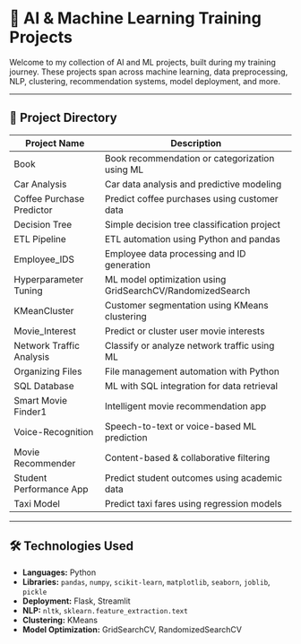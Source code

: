# 🤖 AI & Machine Learning Training Projects

Welcome to my collection of AI and ML projects, built during my training journey. These projects span across machine learning, data preprocessing, NLP, clustering, recommendation systems, model deployment, and more.

---

## 📂 Project Directory

| Project Name               | Description |
|---------------------------|-------------|
| Book                      | Book recommendation or categorization using ML |
| Car Analysis              | Car data analysis and predictive modeling |
| Coffee Purchase Predictor | Predict coffee purchases using customer data |
| Decision Tree             | Simple decision tree classification project |
| ETL Pipeline              | ETL automation using Python and pandas |
| Employee_IDS              | Employee data processing and ID generation |
| Hyperparameter Tuning     | ML model optimization using GridSearchCV/RandomizedSearch |
| KMeanCluster              | Customer segmentation using KMeans clustering |
| Movie_Interest            | Predict or cluster user movie interests |
| Network Traffic Analysis  | Classify or analyze network traffic using ML |
| Organizing Files          | File management automation with Python |
| SQL Database              | ML with SQL integration for data retrieval |
| Smart Movie Finder1       | Intelligent movie recommendation app |
| Voice-Recognition         | Speech-to-text or voice-based ML prediction |
| Movie Recommender         | Content-based & collaborative filtering |
| Student Performance App   | Predict student outcomes using academic data |
| Taxi Model                | Predict taxi fares using regression models |

---

## 🛠️ Technologies Used

- **Languages:** Python
- **Libraries:** `pandas`, `numpy`, `scikit-learn`, `matplotlib`, `seaborn`, `joblib`, `pickle`
- **Deployment:** Flask, Streamlit
- **NLP:** `nltk`, `sklearn.feature_extraction.text`
- **Clustering:** KMeans
- **Model Optimization:** GridSearchCV, RandomizedSearchCV

